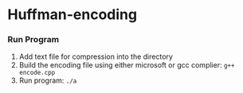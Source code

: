 # Huffman-encoding
### Run Program
1. Add text file for compression into the directory
2. Build the encoding file using either microsoft or gcc complier: ```g++ encode.cpp```
3. Run program: ```./a```
